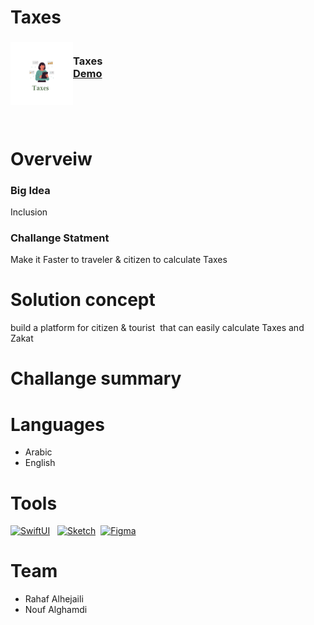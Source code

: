# Taxes

<div>
<h3><img align="left" width="100" height="100" src="TaxesLogo.png"> <br/> Taxes <br/>
<a href="">Demo</a> <br/> <br/> </h3>   
  </div>   


# Overveiw

### Big Idea
Inclusion

### Challange Statment
Make it Faster to traveler & citizen to calculate Taxes


# Solution concept
build a platform for citizen & tourist  that can easily calculate Taxes and Zakat


# Challange summary



# Languages
- Arabic
- English



# Tools
[![SwiftUI][SwiftUI-img]][SwiftUI-url]   [![Sketch][Sketch-img]][Sketch-url]  [![Figma][Figma-img]][Figma-url]  

# Team

 - Rahaf Alhejaili
 - Nouf Alghamdi

 
<!-- MARKDOWN LINKS & IMAGES -->
<!-- https://www.markdownguide.org/basic-syntax/#reference-style-links -->
[SwiftUI-img]: https://img.shields.io/badge/-SwiftUI-blue
[SwiftUI-url]: https://developer.apple.com/xcode/swiftui/

[Sketch-img]: https://img.shields.io/badge/-Sketch-yellow
[Sketch-url]: https://www.sketch.com

[Figma-img]: https://img.shields.io/badge/-Figma-blueviolet
[Figma-url]: https://www.figma.com
